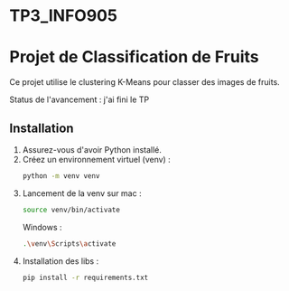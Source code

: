 # TP3_INFO905


# Projet de Classification de Fruits

Ce projet utilise le clustering K-Means pour classer des images de fruits.





 Status de l'avancement : j'ai fini le TP


## Installation

1. Assurez-vous d'avoir Python installé.
2. Créez un environnement virtuel (venv) :
   ```bash
   python -m venv venv
   ```
3. Lancement de la venv sur mac : 
    ```bash
    source venv/bin/activate
    ```
    Windows : 
    ```bash
    .\venv\Scripts\activate
    ```
4. Installation des libs : 
    ```bash
    pip install -r requirements.txt
    ```
